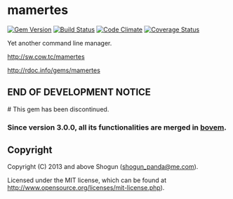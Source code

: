 # mamertes

[![Gem Version](https://badge.fury.io/rb/mamertes.png)](http://badge.fury.io/rb/mamertes)
[![Build Status](https://secure.travis-ci.org/ShogunPanda/mamertes.png?branch=master)](http://travis-ci.org/ShogunPanda/mamertes)
[![Code Climate](https://codeclimate.com/github/ShogunPanda/mamertes.png)](https://codeclimate.com/github/ShogunPanda/mamertes)
[![Coverage Status](https://coveralls.io/repos/ShogunPanda/mamertes/badge.png)](https://coveralls.io/r/ShogunPanda/mamertes)

Yet another command line manager.

http://sw.cow.tc/mamertes

http://rdoc.info/gems/mamertes

## END OF DEVELOPMENT NOTICE

# This gem has been discontinued. 

### Since version 3.0.0, all its functionalities are merged in [bovem](http://sw.cow.tc/bovem).

## Copyright

Copyright (C) 2013 and above Shogun (shogun_panda@me.com).

Licensed under the MIT license, which can be found at http://www.opensource.org/licenses/mit-license.php).
